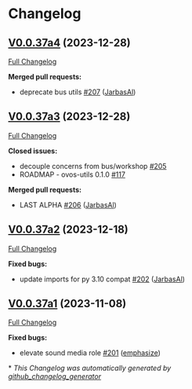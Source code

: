 # Changelog

## [V0.0.37a4](https://github.com/OpenVoiceOS/ovos-utils/tree/V0.0.37a4) (2023-12-28)

[Full Changelog](https://github.com/OpenVoiceOS/ovos-utils/compare/V0.0.37a3...V0.0.37a4)

**Merged pull requests:**

- deprecate bus utils [\#207](https://github.com/OpenVoiceOS/ovos-utils/pull/207) ([JarbasAl](https://github.com/JarbasAl))

## [V0.0.37a3](https://github.com/OpenVoiceOS/ovos-utils/tree/V0.0.37a3) (2023-12-28)

[Full Changelog](https://github.com/OpenVoiceOS/ovos-utils/compare/V0.0.37a2...V0.0.37a3)

**Closed issues:**

- decouple concerns from bus/workshop [\#205](https://github.com/OpenVoiceOS/ovos-utils/issues/205)
- ROADMAP - ovos-utils 0.1.0 [\#117](https://github.com/OpenVoiceOS/ovos-utils/issues/117)

**Merged pull requests:**

- LAST ALPHA [\#206](https://github.com/OpenVoiceOS/ovos-utils/pull/206) ([JarbasAl](https://github.com/JarbasAl))

## [V0.0.37a2](https://github.com/OpenVoiceOS/ovos-utils/tree/V0.0.37a2) (2023-12-18)

[Full Changelog](https://github.com/OpenVoiceOS/ovos-utils/compare/V0.0.37a1...V0.0.37a2)

**Fixed bugs:**

- update imports for py 3.10 compat [\#202](https://github.com/OpenVoiceOS/ovos-utils/pull/202) ([JarbasAl](https://github.com/JarbasAl))

## [V0.0.37a1](https://github.com/OpenVoiceOS/ovos-utils/tree/V0.0.37a1) (2023-11-08)

[Full Changelog](https://github.com/OpenVoiceOS/ovos-utils/compare/V0.0.36...V0.0.37a1)

**Fixed bugs:**

- elevate sound media role [\#201](https://github.com/OpenVoiceOS/ovos-utils/pull/201) ([emphasize](https://github.com/emphasize))



\* *This Changelog was automatically generated by [github_changelog_generator](https://github.com/github-changelog-generator/github-changelog-generator)*
